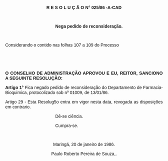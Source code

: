 <BODY>

<B><FONT FACE="Arial"><P ALIGN="CENTER">R E S O L U &Ccedil; &Atilde; O  N° 025/86 -A-CAD</P>
</B></FONT><FONT SIZE=2>
<P>&nbsp;</P><DIR>
<DIR>
<DIR>
<DIR>

</FONT><B><FONT FACE="Arial"><P ALIGN="JUSTIFY">Nega pedido de reconsidera&ccedil;&atilde;o. </P>
</B><P ALIGN="JUSTIFY"></P>
<P ALIGN="JUSTIFY">&nbsp;</P></DIR>
</DIR>
</DIR>
</DIR>

<P ALIGN="JUSTIFY">Considerando o contido nas folhas 107 a 109 do Processo</P>
<P ALIGN="JUSTIFY"></P>
<P ALIGN="JUSTIFY">&nbsp;</P>
<P ALIGN="JUSTIFY">&nbsp;</P>
<B><P ALIGN="JUSTIFY">O CONSELHO DE ADMINISTRA&Ccedil;&Atilde;O APROVOU E EU, REITOR, SANCIONO A SEGUINTE RESOLU&Ccedil;&Atilde;O:</P>
</B><P ALIGN="JUSTIFY"></P>
<B><P ALIGN="JUSTIFY">Artigo 1°</B>  Fica negado pedido de reconsidera&ccedil;&atilde;o do Departamento de Farmacia-Bioquimica, protocolizado sob nº 01009, de 13/01/86.</P>
<P ALIGN="JUSTIFY">Artigo 29 - Esta Resolug5o entra em vigor nesta data, revogada as disposi&ccedil;&otilde;es em contrario.</P><DIR>
<DIR>
<DIR>
<DIR>

<P ALIGN="JUSTIFY">D&ecirc;-se ci&ecirc;ncia. </P>
<P ALIGN="JUSTIFY"></P>
<P ALIGN="JUSTIFY">Cumpra-se.</P>
<P ALIGN="JUSTIFY"></P>
<P ALIGN="JUSTIFY">&nbsp;</P></DIR>
</DIR>
</DIR>
</DIR>

<P ALIGN="CENTER">Maring&aacute;, 20 de janeiro de 1986.</P>
<P ALIGN="CENTER"></P>
<P ALIGN="CENTER">Paulo Roberto Pereira de Souza,.</P>
<P ALIGN="CENTER"></P>
</FONT><FONT SIZE=2><P>&nbsp;</P></FONT></BODY>

